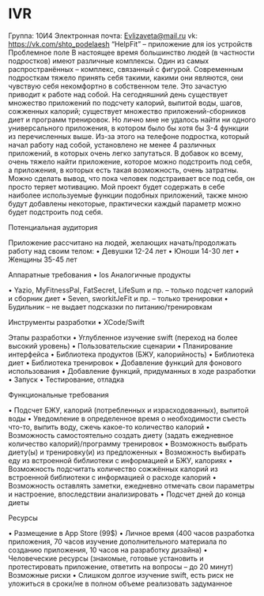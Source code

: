 # IVR
Группа: 10И4
Электронная почта: Evlizaveta@mail.ru
vk: https://vk.com/shto_podelaesh
“HelpFit” – приложение для ios устройств
Проблемное поле
В настоящее время большинство людей (в частности подростков) имеют различные комплексы. Один из самых распространённых – комплекс, связанный с фигурой. Современным подросткам тяжело принять себя такими, какими они являются, они чувствую себя некомфортно в собственном теле. Это зачастую приводит к работе над собой. 
На сегодняшний день существует множество приложений по подсчету калорий, выпитой воды, шагов, сожженных калорий; существует множество приложений-сборников диет и программ тренировок. Но лично мне не удалось найти ни одного универсального приложения, в котором было бы хотя бы 3-4 функции из перечисленных выше. Из-за этого на телефоне подростка, который начал работу над собой, установлено не менее 4 различных приложений, в которых очень легко запутаться. В добавок ко всему, очень тяжело найти приложение, которое можно подстроить под себя, а приложения, в которых есть такая возможность, очень затратны. Можно сделать вывод, что пока человек подстраивает все под себя, он просто теряет мотивацию. Мой проект будет содержать в себе наиболее используемые функции подобных приложений, также мною будут добавлены некоторые, практически каждый параметр можно будет подстроить под себя.

Потенциальная аудитория  

Приложение рассчитано на людей, желающих начать/продолжать работу над своим телом:
•	Девушки 12-24 лет
•	Юноши 14-30 лет
•	Женщины 35-45 лет

Аппаратные требования
•	Ios
Аналогичные продукты

•	Yazio, MyFitnessPal, FatSecret, LifeSum и пр. – только подсчет калорий и сборник диет
•	Seven, sworkitJeFit и пр. – только тренировки
•	Будильник – не выдает подсказки по питанию/тренировкам

Инструменты разработки
•	XCode/Swift

Этапы разработки
•	Углубленное изучение swift (переход на более высокий уровень)
•	Пользовательские сценарии
•	Планирование интерфейса
•	Библиотека продуктов (БЖУ, калорийность)
•	Библиотека диет
•	Библиотека тренировок
•	Добавление функций для фонового использования
•	Добавление функций, придуманных в ходе разработки
•	Запуск
•	Тестирование, отладка

Функциональные требования

•	Подсчет БЖУ, калорий (потребленных и израсходованных), выпитой воды
•	Уведомление в определенное время о необходимости съесть что-то, выпить воду, сжечь какое-то количество калорий
•	Возможность самостоятельно создать диету (задать ежедневное количество калорий)/программу тренировок
•	Возможность выбрать диету(ы) и тренировку(и) из предложенных
•	Возможность выбирать еду из встроенной библиотеки с информацией и БЖУ, калориях
•	Возможность подсчитать количество сожжённых калорий из встроенной библиотеки с информацией о расходе калорий
•	Возможность оставлять заметки, ежедневно отмечать свои параметры и настроение, впоследствии анализировать
•	Подсчет дней до конца диеты


Ресурсы

•	Размещение в App Store (99$)
•	Личное время (400 часов разработка приложения, 70 часов изучение дополнительного материала по созданию приложения, 10 часов на разработку дизайна)
•	Человеческие ресурсы (знакомые, готовые установить и протестировать приложение, ответить на вопросы – до 20 минут)
Возможные риски
•	Слишком долгое изучение swift, есть риск не уложиться в сроки/не в полном объеме реализовать задуманное
